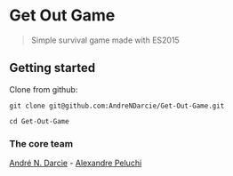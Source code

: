 # Get Out Game

> Simple survival game made with ES2015
## Getting started

  Clone from github:

    git clone git@github.com:AndreNDarcie/Get-Out-Game.git

    cd Get-Out-Game
    
### The core team ###
[André N. Darcie](https://github.com/AndreNDarcie) - [Alexandre Peluchi](https://github.com/alexandrepeluchi)
